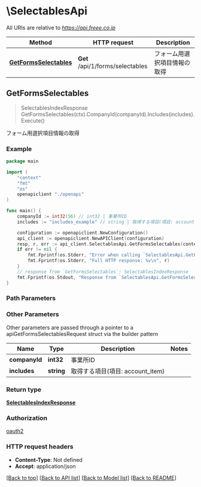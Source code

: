 # \SelectablesApi

All URIs are relative to *https://api.freee.co.jp*

Method | HTTP request | Description
------------- | ------------- | -------------
[**GetFormsSelectables**](SelectablesApi.md#GetFormsSelectables) | **Get** /api/1/forms/selectables | フォーム用選択項目情報の取得



## GetFormsSelectables

> SelectablesIndexResponse GetFormsSelectables(ctx).CompanyId(companyId).Includes(includes).Execute()

フォーム用選択項目情報の取得



### Example

```go
package main

import (
    "context"
    "fmt"
    "os"
    openapiclient "./openapi"
)

func main() {
    companyId := int32(56) // int32 | 事業所ID
    includes := "includes_example" // string | 取得する項目(項目: account_item) (optional)

    configuration := openapiclient.NewConfiguration()
    api_client := openapiclient.NewAPIClient(configuration)
    resp, r, err := api_client.SelectablesApi.GetFormsSelectables(context.Background()).CompanyId(companyId).Includes(includes).Execute()
    if err != nil {
        fmt.Fprintf(os.Stderr, "Error when calling `SelectablesApi.GetFormsSelectables``: %v\n", err)
        fmt.Fprintf(os.Stderr, "Full HTTP response: %v\n", r)
    }
    // response from `GetFormsSelectables`: SelectablesIndexResponse
    fmt.Fprintf(os.Stdout, "Response from `SelectablesApi.GetFormsSelectables`: %v\n", resp)
}
```

### Path Parameters



### Other Parameters

Other parameters are passed through a pointer to a apiGetFormsSelectablesRequest struct via the builder pattern


Name | Type | Description  | Notes
------------- | ------------- | ------------- | -------------
 **companyId** | **int32** | 事業所ID | 
 **includes** | **string** | 取得する項目(項目: account_item) | 

### Return type

[**SelectablesIndexResponse**](SelectablesIndexResponse.md)

### Authorization

[oauth2](../README.md#oauth2)

### HTTP request headers

- **Content-Type**: Not defined
- **Accept**: application/json

[[Back to top]](#) [[Back to API list]](../README.md#documentation-for-api-endpoints)
[[Back to Model list]](../README.md#documentation-for-models)
[[Back to README]](../README.md)

